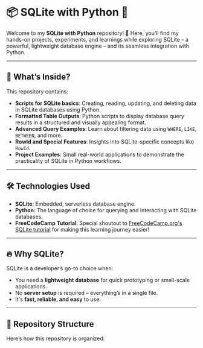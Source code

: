 # 📦 SQLite with Python 🚀

Welcome to my **SQLite with Python** repository! 🎉 Here, you’ll find my hands-on projects, experiments, and learnings while exploring SQLite – a powerful, lightweight database engine – and its seamless integration with Python.  

---

## 🌟 **What’s Inside?**
This repository contains:
- **Scripts for SQLite basics**: Creating, reading, updating, and deleting data in SQLite databases using Python.
- **Formatted Table Outputs**: Python scripts to display database query results in a structured and visually appealing format.
- **Advanced Query Examples**: Learn about filtering data using `WHERE`, `LIKE`, `BETWEEN`, and more.
- **RowId and Special Features**: Insights into SQLite-specific concepts like `RowId`.
- **Project Examples**: Small real-world applications to demonstrate the practicality of SQLite in Python workflows.

---

## 🛠️ **Technologies Used**
- **SQLite**: Embedded, serverless database engine.
- **Python**: The language of choice for querying and interacting with SQLite databases.
- **FreeCodeCamp Tutorial**: Special shoutout to [FreeCodeCamp.org's SQLite tutorial](https://youtu.be/byHcYRpMgI4?si=oo_o39xLvNeq3DTJ) for making this learning journey easier!

---

## 🔥 **Why SQLite?**
SQLite is a developer’s go-to choice when:
- You need a **lightweight database** for quick prototyping or small-scale applications.
- No **server setup** is required – everything’s in a single file. 
- It's **fast, reliable, and easy** to use.

---

## 📁 **Repository Structure**
Here’s how this repository is organized:
